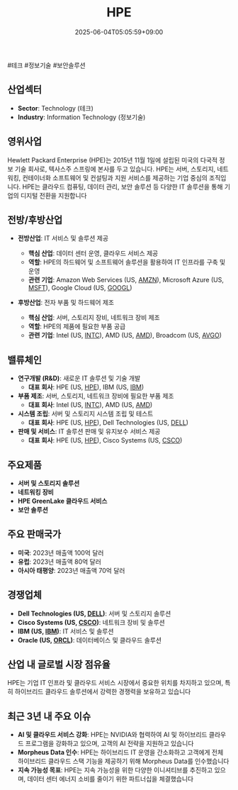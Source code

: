 ﻿---
title: "HPE"
date: 2025-06-04T05:05:59+09:00
lastmod: 2025-06-04T05:05:59+09:00
type: docs
sidebar:
  open: true
weight: 415
---
<div style="display:none">
  <meta property="article:published_time" content="2025-06-03T20:05:59Z" />
  <meta property="article:modified_time" content="2025-06-03T20:05:59Z" />
</div>
#테크 #정보기술 #보안솔루션

## 산업섹터

- **Sector**: Technology (테크)
- **Industry**: Information Technology (정보기술)

## 영위사업

Hewlett Packard Enterprise (HPE)는 2015년 11월 1일에 설립된 미국의 다국적 정보 기술 회사로, 텍사스주 스프링에 본사를 두고 있습니다. HPE는 서버, 스토리지, 네트워킹, 컨테이너화 소프트웨어 및 컨설팅과 지원 서비스를 제공하는 기업 중심의 조직입니다. HPE는 클라우드 컴퓨팅, 데이터 관리, 보안 솔루션 등 다양한 IT 솔루션을 통해 기업의 디지털 전환을 지원합니다

## 전방/후방산업

- **전방산업**: IT 서비스 및 솔루션 제공
    - **핵심 산업**: 데이터 센터 운영, 클라우드 서비스 제공
    - **역할**: HPE의 하드웨어 및 소프트웨어 솔루션을 활용하여 IT 인프라를 구축 및 운영
    - **관련 기업**: Amazon Web Services (US, [AMZN](/company-analysis/amzn/)), Microsoft Azure (US, [MSFT](/company-analysis/msft/)), Google Cloud (US, [GOOGL](/company-analysis/googl/))

- **후방산업**: 전자 부품 및 하드웨어 제조
    - **핵심 산업**: 서버, 스토리지 장비, 네트워크 장비 제조
    - **역할**: HPE의 제품에 필요한 부품 공급
    - **관련 기업**: Intel (US, [INTC](/company-analysis/intc/)), AMD (US, [AMD](/company-analysis/amd/)), Broadcom (US, [AVGO](/company-analysis/avgo/))

## 밸류체인

- **연구개발 (R&D)**: 새로운 IT 솔루션 및 기술 개발
    - **대표 회사**: HPE (US, [HPE](/company-analysis/hpe/)), IBM (US, [IBM](/company-analysis/ibm/))
- **부품 제조**: 서버, 스토리지, 네트워크 장비에 필요한 부품 제조
    - **대표 회사**: Intel (US, [INTC](/company-analysis/intc/)), AMD (US, [AMD](/company-analysis/amd/))
- **시스템 조립**: 서버 및 스토리지 시스템 조립 및 테스트
    - **대표 회사**: HPE (US, [HPE](/company-analysis/hpe/)), Dell Technologies (US, [DELL](/company-analysis/dell/))
- **판매 및 서비스**: IT 솔루션 판매 및 유지보수 서비스 제공
    - **대표 회사**: HPE (US, [HPE](/company-analysis/hpe/)), Cisco Systems (US, [CSCO](/company-analysis/csco/))

## 주요제품

- **서버 및 스토리지 솔루션**
- **네트워킹 장비**
- **HPE GreenLake 클라우드 서비스**
- **보안 솔루션**

## 주요 판매국가

- **미국**: 2023년 매출액 100억 달러
- **유럽**: 2023년 매출액 80억 달러
- **아시아 태평양**: 2023년 매출액 70억 달러

## 경쟁업체

- **Dell Technologies (US, [DELL](/company-analysis/dell/))**: 서버 및 스토리지 솔루션
- **Cisco Systems (US, [CSCO](/company-analysis/csco/))**: 네트워크 장비 및 솔루션
- **IBM (US, [IBM](/company-analysis/ibm/))**: IT 서비스 및 솔루션
- **Oracle (US, [ORCL](/company-analysis/orcl/))**: 데이터베이스 및 클라우드 솔루션

## 산업 내 글로벌 시장 점유율

HPE는 기업 IT 인프라 및 클라우드 서비스 시장에서 중요한 위치를 차지하고 있으며, 특히 하이브리드 클라우드 솔루션에서 강력한 경쟁력을 보유하고 있습니다

## 최근 3년 내 주요 이슈

- **AI 및 클라우드 서비스 강화**: HPE는 NVIDIA와 협력하여 AI 및 하이브리드 클라우드 프로그램을 강화하고 있으며, 고객의 AI 전략을 지원하고 있습니다
- **Morpheus Data 인수**: HPE는 하이브리드 IT 운영을 간소화하고 고객에게 전체 하이브리드 클라우드 스택 기능을 제공하기 위해 Morpheus Data를 인수했습니다
- **지속 가능성 목표**: HPE는 지속 가능성을 위한 다양한 이니셔티브를 추진하고 있으며, 데이터 센터 에너지 소비를 줄이기 위한 파트너십을 체결했습니다
